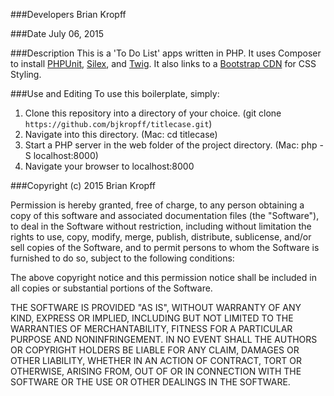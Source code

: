 ###Developers
Brian Kropff

###Date
July 06, 2015

###Description
This is a 'To Do List' apps written in PHP. It uses Composer to install [PHPUnit](https://phpunit.de/), [Silex](http://silex.sensiolabs.org/), and [Twig](http://twig.sensiolabs.org/).  It also links to a [Bootstrap CDN](http://www.bootstrapcdn.com/) for CSS Styling.

###Use and Editing
To use this boilerplate, simply: <br />
1. Clone this repository into a directory of your choice. (git clone `https://github.com/bjkropff/titlecase.git`)<br />
2. Navigate into this directory. (Mac: cd titlecase)<br />
3. Start a PHP server in the web folder of the project directory. (Mac: php -S localhost:8000)<br />
4. Navigate your browser to localhost:8000

###Copyright (c) 2015 Brian Kropff

Permission is hereby granted, free of charge, to any person obtaining a copy
of this software and associated documentation files (the "Software"), to deal
in the Software without restriction, including without limitation the rights
to use, copy, modify, merge, publish, distribute, sublicense, and/or sell
copies of the Software, and to permit persons to whom the Software is
furnished to do so, subject to the following conditions:

The above copyright notice and this permission notice shall be included in
all copies or substantial portions of the Software.

THE SOFTWARE IS PROVIDED "AS IS", WITHOUT WARRANTY OF ANY KIND, EXPRESS OR
IMPLIED, INCLUDING BUT NOT LIMITED TO THE WARRANTIES OF MERCHANTABILITY,
FITNESS FOR A PARTICULAR PURPOSE AND NONINFRINGEMENT. IN NO EVENT SHALL THE
AUTHORS OR COPYRIGHT HOLDERS BE LIABLE FOR ANY CLAIM, DAMAGES OR OTHER
LIABILITY, WHETHER IN AN ACTION OF CONTRACT, TORT OR OTHERWISE, ARISING FROM,
OUT OF OR IN CONNECTION WITH THE SOFTWARE OR THE USE OR OTHER DEALINGS IN
THE SOFTWARE.
